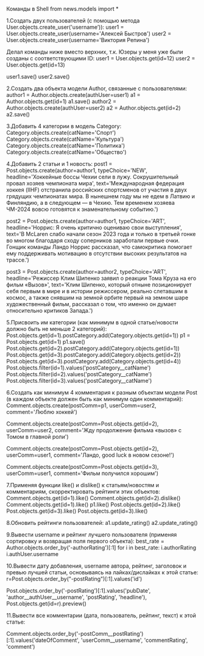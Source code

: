 Команды в Shell
	from news.models import *

1.Создать двух пользователей (с помощью метода User.objects.create_user('username’)):
user1 = User.objects.create_user(username='Алексей Быстров')
user2 = User.objects.create_user(username='Виктория Репина')

Делал команды ниже вместо верхних, т.к. Юзеры у меня уже были созданы с соответствующими ID:
user1 = User.objects.get(id=12)
user2 = User.objects.get(id=13)

user1.save()
user2.save()

2.Создать два объекта модели Author, связанные с пользователями:
author1 = Author.objects.create(authUser=user1)
a1 = Author.objects.get(id=1)
a1.save()
author2 = Author.objects.create(authUser=user2)
a2 = Author.objects.get(id=2)
a2.save()

3.Добавить 4 категории в модель Category:
Category.objects.create(catName='Спорт')
Category.objects.create(catName='Культура')
Category.objects.create(catName='Политика')
Category.objects.create(catName='Общество')

4.Добавить 2 статьи и 1 новость:
post1 = Post.objects.create(author=author1, typeChoice='NEW', headline='Хоккейные боссы Чехии сели в лужу. Сокрушительный провал хозяев чемпионата мира', text='Международная федерация хоккея (IIHF) отстранила российских спортсменов от участия в двух грядущих чемпионатах мира. В нынешнем году мы не едем в Латвию и Финляндию, а в следующем — в Чехию. Тем временем хозяева ЧМ-2024 вовсю готовятся к знаменательному событию.')

post2 = Post.objects.create(author=author1, typeChoice='ART', headline='Норрис: Я очень критично оцениваю свои выступления', text='В McLaren слабо начали сезон 2023 года и только в третьей гонке во многом благодаря сходу соперников заработали первые очки. Гонщик команды Ландо Норрис рассказал, что самокритика помогает ему поддерживать мотивацию в отсутствии высоких результатов на трассе.')
	
post3 = Post.objects.create(author=author2, typeChoice='ART', headline='Режиссер Клим Шипенко заявил о реакции Тома Круза на его фильм «Вызов»', text='Клим Шипенко, который отныне позиционирует себя первым в мире и в истории режиссером, реально слетавшим в космос, а также снявшим на земной орбите первый на земном шаре художественный фильм, рассказал о том, что именно он думает относительно критиков Запада.')


5.Присвоить им категории (как минимум в одной статье/новости должно быть не меньше 2 категорий):
Post.objects.get(id=1).postCategory.add(Category.objects.get(id=1))
p1 = Post.objects.get(id=1)
p1.save()
Post.objects.get(id=2).postCategory.add(Category.objects.get(id=1))
Post.objects.get(id=3).postCategory.add(Category.objects.get(id=2))
Post.objects.get(id=3).postCategory.add(Category.objects.get(id=4))
Post.objects.filter(id=1).values('postCategory__catName')
Post.objects.filter(id=2).values('postCategory__catName')
Post.objects.filter(id=3).values('postCategory__catName')

6.Создать как минимум 4 комментария к разным объектам модели Post (в каждом объекте должен быть как минимум один комментарий):
Comment.objects.create(postComm=p1, userComm=user2, comment='Люблю хоккей')

Comment.objects.create(postComm=Post.objects.get(id=2), userComm=user2, comment='Жду продолжение фильма «вызов» с Томом в главной роли')

Comment.objects.create(postComm=Post.objects.get(id=2), userComm=user1, comment='Ландо, good luck в новом сезоне!')

Comment.objects.create(postComm=Post.objects.get(id=3), userComm=user1, comment='Фильм получился хорошим')

7.Применяя функции like() и dislike() к статьям/новостям и комментариям, скорректировать рейтинги этих объектов:
Comment.objects.get(id=1).like()
Comment.objects.get(id=2).dislike()
Comment.objects.get(id=1).like()
p1.like()
Post.objects.get(id=2).like()
Post.objects.get(id=3).like()
Post.objects.get(id=3).like()

8.Обновить рейтинги пользователей:
a1.update_rating()
a2.update_rating()

9.Вывести username и рейтинг лучшего пользователя (применяя сортировку и возвращая поля первого объекта):
best_rate = Author.objects.order_by('-authorRating')[:1]
for i in best_rate:
	i.authorRating
	i.authUser.username


10.Вывести дату добавления, username автора, рейтинг, заголовок и превью лучшей статьи, основываясь на лайках/дислайках к этой статье:
r=Post.objects.order_by("-postRating")[:1].values('id')

Post.objects.order_by('-postRating')[:1].values('pubDate', 'author__authUser__username', 'postRating', 'headline'), Post.objects.get(id=r).preview()


11.Вывести все комментарии (дата, пользователь, рейтинг, текст) к этой статье:

Comment.objects.order_by('-postComm__postRating')[:1].values('dateOfComment', 'userComm__username', 'commentRating', 'comment')
